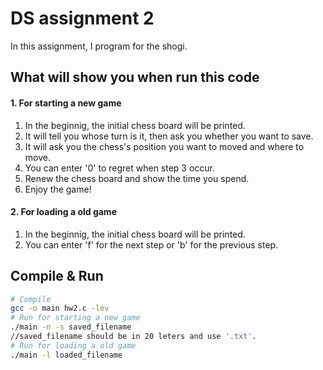 # DS assignment 2

In this assignment, I program for the shogi.

## What will show you when run this code
#### 1. For starting a new game
1. In the beginnig, the initial chess board will be printed. 
2. It will tell you whose turn is it, then ask you whether you want to save.
3. It will ask you the chess's position you want to moved and where to move.
4. You can enter '0' to regret when step 3 occur.
5. Renew the chess board and show the time you spend.
6. Enjoy the game!
#### 2. For loading a old game
1. In the beginnig, the initial chess board will be printed.
2. You can enter 'f' for the next step or 'b' for the previous step.

## Compile & Run

```sh
# Compile
gcc -o main hw2.c -lev
# Run for starting a new game
./main -n -s saved_filename
//saved_filename should be in 20 leters and use '.txt'.
# Run for loading a old game
./main -l loaded_filename
```
